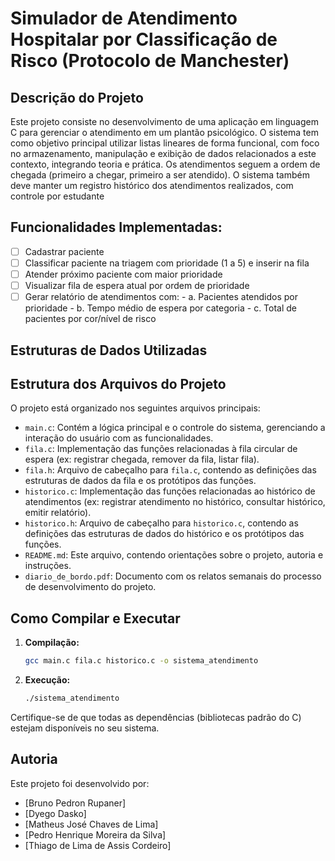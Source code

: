 # Simulador de Atendimento Hospitalar por Classificação de Risco (Protocolo de Manchester)
## Descrição do Projeto
Este projeto consiste no desenvolvimento de uma aplicação em linguagem C para gerenciar o atendimento em um plantão psicológico. 
O sistema tem como objetivo principal utilizar listas lineares de forma funcional, com foco no armazenamento, manipulação e exibição de dados relacionados a este contexto, integrando teoria e prática. 
Os atendimentos seguem a ordem de chegada (primeiro a chegar, primeiro a ser atendido). 
O sistema também deve manter um registro histórico dos atendimentos realizados, com controle por estudante

## Funcionalidades Implementadas:
- [ ] Cadastrar paciente
- [ ]	Classificar paciente na triagem com prioridade (1 a 5) e inserir na fila
- [ ]	Atender próximo paciente com maior prioridade
- [ ]	Visualizar fila de espera atual por ordem de prioridade
- [ ] Gerar relatório de atendimentos com:
        - a. Pacientes atendidos por prioridade
        - b. Tempo médio de espera por categoria
        - c. Total de pacientes por cor/nível de risco

## Estruturas de Dados Utilizadas


## Estrutura dos Arquivos do Projeto

O projeto está organizado nos seguintes arquivos principais:

* `main.c`: Contém a lógica principal e o controle do sistema, gerenciando a interação do usuário com as funcionalidades.
* `fila.c`: Implementação das funções relacionadas à fila circular de espera (ex: registrar chegada, remover da fila, listar fila).
* `fila.h`: Arquivo de cabeçalho para `fila.c`, contendo as definições das estruturas de dados da fila e os protótipos das funções.
* `historico.c`: Implementação das funções relacionadas ao histórico de atendimentos (ex: registrar atendimento no histórico, consultar histórico, emitir relatório).
* `historico.h`: Arquivo de cabeçalho para `historico.c`, contendo as definições das estruturas de dados do histórico e os protótipos das funções.
* `README.md`: Este arquivo, contendo orientações sobre o projeto, autoria e instruções.
* `diario_de_bordo.pdf`: Documento com os relatos semanais do processo de desenvolvimento do projeto.

## Como Compilar e Executar

1.  **Compilação:**
    ```bash
    gcc main.c fila.c historico.c -o sistema_atendimento
    ```
2.  **Execução:**
    ```bash
    ./sistema_atendimento
    ```

Certifique-se de que todas as dependências (bibliotecas padrão do C) estejam disponíveis no seu sistema.

## Autoria

Este projeto foi desenvolvido por:

* [Bruno Pedron Rupaner]
* [Dyego Dasko]
* [Matheus José Chaves de Lima]
* [Pedro Henrique Moreira da Silva]
* [Thiago de Lima de Assis Cordeiro]
